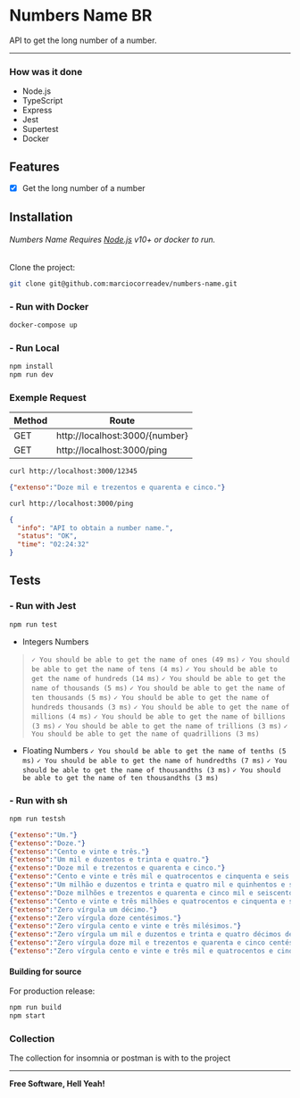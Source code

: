 # Numbers Name BR
API to get the long number of a number.

----

### How was it done
- Node.js
- TypeScript
- Express
- Jest
- Supertest
- Docker
## Features
- [x] Get the long number of a number

## Installation
###### Numbers Name Requires [Node.js](https://nodejs.org/) v10+ or docker to run.
Clone the project:
```sh
git clone git@github.com:marciocorreadev/numbers-name.git
```
### - Run with Docker
```sh
docker-compose up
```
### - Run Local
```sh
npm install 
npm run dev
```
### Exemple Request
| Method | Route |
| ------ | ------ |
| GET | http://localhost:3000/{number} |
| GET | http://localhost:3000/ping  |

```sh
curl http://localhost:3000/12345
```
```JSON
{"extenso":"Doze mil e trezentos e quarenta e cinco."}
```

```sh
curl http://localhost:3000/ping
```
```JSON
{
  "info": "API to obtain a number name.",
  "status": "OK",
  "time": "02:24:32"
}
```


## Tests

### - Run with Jest
```sh
npm run test
```

-  Integers Numbers
>    `✓ You should be able to get the name of ones (49 ms)`
    `✓ You should be able to get the name of tens (4 ms)`
    `✓ You should be able to get the name of hundreds (14 ms)`
    `✓ You should be able to get the name of thousands (5 ms)`
    `✓ You should be able to get the name of ten thousands (5 ms)`
    `✓ You should be able to get the name of hundreds thousands (3 ms)`
    `✓ You should be able to get the name of millions (4 ms)`
    `✓ You should be able to get the name of billions (3 ms)`
    `✓ You should be able to get the name of trillions (3 ms)`
    `✓ You should be able to get the name of quadrillions (3 ms)`
- Floating Numbers
    `✓ You should be able to get the name of tenths (5 ms)`
    `✓ You should be able to get the name of hundredths (7 ms)`
    `✓ You should be able to get the name of thousandths (3 ms)`
    `✓ You should be able to get the name of ten thousandths (3 ms)`
    
### - Run with sh
```sh
npm run testsh
```
``` JSON
{"extenso":"Um."}
{"extenso":"Doze."}
{"extenso":"Cento e vinte e três."}
{"extenso":"Um mil e duzentos e trinta e quatro."}
{"extenso":"Doze mil e trezentos e quarenta e cinco."}
{"extenso":"Cento e vinte e três mil e quatrocentos e cinquenta e seis."}
{"extenso":"Um milhão e duzentos e trinta e quatro mil e quinhentos e sessenta e sete."}
{"extenso":"Doze milhões e trezentos e quarenta e cinco mil e seiscentos e setenta e oito."}
{"extenso":"Cento e vinte e três milhões e quatrocentos e cinquenta e seis mil e setecentos e oitenta e nove."}
{"extenso":"Zero vírgula um décimo."}
{"extenso":"Zero vírgula doze centésimos."}
{"extenso":"Zero vírgula cento e vinte e três milésimos."}
{"extenso":"Zero vírgula um mil e duzentos e trinta e quatro décimos de milésimo."}
{"extenso":"Zero vírgula doze mil e trezentos e quarenta e cinco centésimos de milésimo."}
{"extenso":"Zero vírgula cento e vinte e três mil e quatrocentos e cinquenta e seis milionésimos."}
```

#### Building for source
For production release:

```sh
npm run build
npm start
```

### Collection
The collection for insomnia or postman is with to the project

_______

**Free Software, Hell Yeah!**
